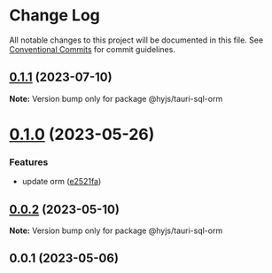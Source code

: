 # Change Log

All notable changes to this project will be documented in this file.
See [Conventional Commits](https://conventionalcommits.org) for commit guidelines.

## [0.1.1](https://github.com/heiyehk/hyjs/compare/@hyjs/tauri-sql-orm@0.1.0...@hyjs/tauri-sql-orm@0.1.1) (2023-07-10)

**Note:** Version bump only for package @hyjs/tauri-sql-orm

# [0.1.0](https://github.com/heiyehk/hyjs/compare/@hyjs/tauri-sql-orm@0.0.3...@hyjs/tauri-sql-orm@0.1.0) (2023-05-26)

### Features

- update orm ([e2521fa](https://github.com/heiyehk/hyjs/commit/e2521fae6a13a518468c1d458b93163a78ec38f3))

## [0.0.2](https://github.com/heiyehk/hyjs/compare/@hyjs/tauri-sql-orm@0.0.1...@hyjs/tauri-sql-orm@0.0.2) (2023-05-10)

**Note:** Version bump only for package @hyjs/tauri-sql-orm

## 0.0.1 (2023-05-06)
